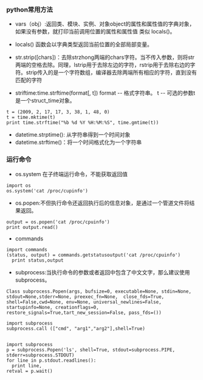 ### python常用方法
* vars（obj）:返回类、模块、实例、对象object的属性和属性值的字典对象，如果没有参数，就打印当前调用位置的属性和属性值 类似 locals()。

* locals() 函数会以字典类型返回当前位置的全部局部变量。

* str.strip([chars])：去除strzhong两端的chars字符。当不传入参数，则将str两端的空格去除。同理，lstrip用于去除左边的字符，rstrip用于去除右边的字符。strip传入的是一个字符数组，编译器去除两端所有相应的字符，直到没有匹配的字符

* striftime:time.strftime(format[, t])
format -- 格式字符串。
t -- 可选的参数t是一个struct_time对象。
```
t = (2009, 2, 17, 17, 3, 38, 1, 48, 0)
t = time.mktime(t)
print time.strftime("%b %d %Y %H:%M:%S", time.gmtime(t))
```
* datetime.strptime(): 从字符串得到一个时间对象
* datetime.strftime()：将一个时间格式化为一个字符串

### 运行命令
* os.system 在子终端运行命令，不能获取返回值
```
import os
os.system('cat /proc/cupinfo')
```
* os.popen:不但执行命令还返回执行后的信息对象，是通过一个管道文件将结果返回。
```
output = os.popen('cat /proc/cpuinfo')
print output.read()
```
* commands
```
import commands
(status, output) = commands.getstatusoutput('cat /proc/cpuinfo')
  print status,output
```
* subprocess:当执行命令的参数或者返回中包含了中文文字，那么建议使用subprocess。

```
Class subprocess.Popen(args, bufsize=0, executable=None, stdin=None, stdout=None,stderr=None, preexec_fn=None,  close_fds=True, shell=False,cwd=None, env=None, universal_newlines=False, startupinfo=None, creationflags=0, restore_signals=True,tart_new_session=False, pass_fds=())

import subprocess
subprocess.call (["cmd", "arg1","arg2"],shell=True)


import subprocess
p = subprocess.Popen('ls', shell=True, stdout=subprocess.PIPE, stderr=subprocess.STDOUT)
for line in p.stdout.readlines():
  print line,
retval = p.wait()

```
